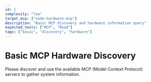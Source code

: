 ```yaml
---
id: 1
complexity: "low"
target_mcp: ["node-hardware-mcp"]
description: "Basic MCP discovery and hardware information query"
expected_tools: ["MCP", "Read"]
tags: ["basic", "discovery", "hardware"]
---
```


# Basic MCP Hardware Discovery

Please discover and use the available MCP (Model Context Protocol) servers to gather system information.


